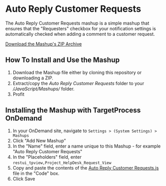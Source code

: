 Auto Reply Customer Requests
============================

The Auto Reply Customer Requests mashup is a simple mashup that ensures that the "Requesters" checkbox for your 
notification settings is automatically checked when adding a comment to a customer request.

[Download the Mashup's ZIP Archive](https://github.com/downloads/TargetProcess/MashupsLibrary/Auto%20Reply%20Customer%20Requests.zip)


How To Install and Use the Mashup
---------------------------------

1. Download the Mashup file either by cloning this repository or downloading a ZIP.
2. Extract/copy the _Auto Reply Customer Requests_ folder to your _<TargetProcess Install Path>/JavaScript/Mashups/_ folder.
3. Profit


Installing the Mashup with TargetProcess OnDemand
-------------------------------------------------

1. In your OnDemand site, navigate to ```Settings > (System Settings) > Mashups```
2. Click "Add New Mashup"
3. In the "Name" field, enter a name unique to this Mashup - for example "Auto Reply Customer Requests"
4. In the "Placeholders" field, enter ```restui_tpview,Project_HelpDesk_Request_View```
5. Copy and paste the contents of the [Auto Reply Customer Requests.js](https://raw.github.com/TargetProcess/MashupsLibrary/master/Auto%20Reply%20Customer%20Requests/Auto%20Reply%20Customer%20Requests.js) file in the "Code" box.
6. Click Save
